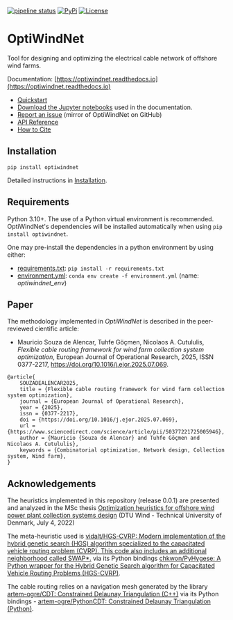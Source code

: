 [![pipeline status](https://gitlab.windenergy.dtu.dk/TOPFARM/OptiWindNet/badges/main/pipeline.svg)](https://gitlab.windenergy.dtu.dk/TOPFARM/OptiWindNet/commits/main)
[![PyPi](https://img.shields.io/pypi/v/optiwindnet)](https://pypi.org/project/optiwindnet/)
[![License](https://img.shields.io/pypi/l/optiwindnet)](https://gitlab.windenergy.dtu.dk/TOPFARM/OptiWindNet/blob/main/LICENSE)
<!---
[![coverage report](https://gitlab.windenergy.dtu.dk/TOPFARM/OptiWindNet/badges/main/coverage.svg)](https://gitlab.windenergy.dtu.dk/TOPFARM/OptiWindNet/commits/main)
[![DOI](https://zenodo.org/badge/164115313.svg)](https://zenodo.org/badge/latestdoi/164115313)
-->

OptiWindNet
===========

Tool for designing and optimizing the electrical cable network of offshore wind farms.

Documentation: [https://optiwindnet.readthedocs.io](https://optiwindnet.readthedocs.io)
- [Quickstart](https://optiwindnet.readthedocs.io/stable/notebooks/quickstart_high.html)
- [Download the Jupyter notebooks](https://gitlab.windenergy.dtu.dk/TOPFARM/OptiWindNet/-/tree/main/docs/notebooks) used in the documentation.
- [Report an issue](https://github.com/DTUWindEnergy/OptiWindNet/issues) (mirror of OptiWindNet on GitHub)
- [API Reference](https://optiwindnet.readthedocs.io/stable/autoapi/index.html)
- [How to Cite](https://optiwindnet.readthedocs.io/stable/index.html#how-to-cite)

Installation
------------

```
pip install optiwindnet
```

Detailed instructions in [Installation](https://optiwindnet.readthedocs.io/stable/setup.html#installation).

Requirements
------------

Python 3.10+. The use of a Python virtual environment is recommended. OptiWindNet's dependencies will be installed automatically when using `pip install optiwindnet`.

One may pre-install the dependencies in a python environment by using either:
- [requirements.txt](https://gitlab.windenergy.dtu.dk/TOPFARM/OptiWindNet/-/raw/main/requirements.txt?ref_type=heads&inline=false): `pip install -r requirements.txt`
- [environment.yml](https://gitlab.windenergy.dtu.dk/TOPFARM/OptiWindNet/-/raw/main/environment.yml?ref_type=heads&inline=false): `conda env create -f environment.yml` (name: *optiwindnet_env*)

Paper
-----

The methodology implemented in *OptiWindNet* is described in the peer-reviewed cientific article:
- Mauricio Souza de Alencar, Tuhfe Göçmen, Nicolaos A. Cutululis,
_Flexible cable routing framework for wind farm collection system optimization_,
European Journal of Operational Research,
2025, ISSN 0377-2217, <https://doi.org/10.1016/j.ejor.2025.07.069>.

```{code-block} bib
@article{
    SOUZADEALENCAR2025,
    title = {Flexible cable routing framework for wind farm collection system optimization},
    journal = {European Journal of Operational Research},
    year = {2025},
    issn = {0377-2217},
    doi = {https://doi.org/10.1016/j.ejor.2025.07.069},
    url = {https://www.sciencedirect.com/science/article/pii/S0377221725005946},
    author = {Mauricio {Souza de Alencar} and Tuhfe Göçmen and Nicolaos A. Cutululis},
    keywords = {Combinatorial optimization, Network design, Collection system, Wind farm},
}
```

Acknowledgements
----------------

The heuristics implemented in this repository (release 0.0.1) are presented and analyzed in the MSc thesis [Optimization heuristics for offshore wind power plant collection systems design](https://fulltext-gateway.cvt.dk/oafilestore?oid=62dddf809a5e7116caf943f3&targetid=62dddf80a41ba354e4ed35bc) (DTU Wind - Technical University of Denmark, July 4, 2022)

The meta-heuristic used is [vidalt/HGS-CVRP: Modern implementation of the hybrid genetic search (HGS) algorithm specialized to the capacitated vehicle routing problem (CVRP). This code also includes an additional neighborhood called SWAP\*.](https://github.com/vidalt/HGS-CVRP) via its Python bindings [chkwon/PyHygese: A Python wrapper for the Hybrid Genetic Search algorithm for Capacitated Vehicle Routing Problems (HGS-CVRP)](https://github.com/chkwon/PyHygese).

The cable routing relies on a navigation mesh generated by the library [artem-ogre/CDT: Constrained Delaunay Triangulation (C++)](https://github.com/artem-ogre/CDT) via its Python bindings - [artem-ogre/PythonCDT: Constrained Delaunay Triangulation (Python)](https://github.com/artem-ogre/PythonCDT).
